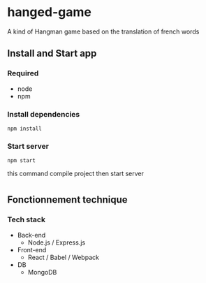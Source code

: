 # hanged-game
A kind of Hangman game based on the translation of french words

## Install and Start app

### Required

- node
- npm

### Install dependencies

```
npm install
```

### Start server

```
npm start
```
this command compile project then start server

#

## Fonctionnement technique

### Tech stack

- Back-end
  - Node.js / Express.js
- Front-end
  - React / Babel / Webpack
- DB
  - MongoDB
